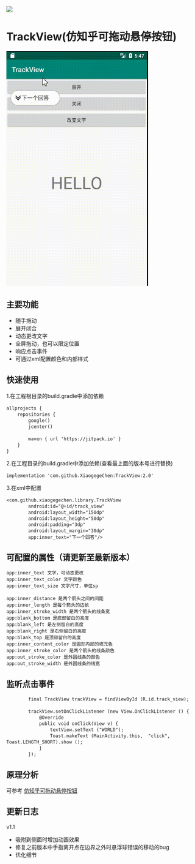 [![](https://jitpack.io/v/XiaogegeChen/TrackView.svg)](https://jitpack.io/#XiaogegeChen/TrackView)
# TrackView(仿知乎可拖动悬停按钮)
![0](https://github.com/XiaogegeChen/TrackView/blob/master/screenshot/v2.0.gif)
## 主要功能
* 随手拖动<br>
* 展开闭合<br>
* 动态更改文字<br>
* 全屏拖动，也可以限定位置<br>
* 响应点击事件<br>
* 可通过xml配置颜色和内部样式<br>
## 快速使用
1.在工程根目录的build.gradle中添加依赖
```
allprojects {
    repositories {
        google()
        jcenter()
        
        maven { url 'https://jitpack.io' } 
    }
}
```
2.在工程目录的build.gradle中添加依赖(查看最上面的版本号进行替换)
```
implementation 'com.github.XiaogegeChen:TrackView:2.0'
```
3.在xml中配置
```
<com.github.xiaogegechen.library.TrackView
        android:id="@+id/track_view"
        android:layout_width="150dp"
        android:layout_height="50dp"
        android:padding="3dp"
        android:layout_margin="30dp"
        app:inner_text="下一个回答"/>
```

## 可配置的属性（请更新至最新版本）
```     
app:inner_text 文字，可动态更改
app:inner_text_color 文字颜色
app:inner_text_size 文字尺寸，单位sp
 
app:inner_distance 是两个箭头之间的间距
app:inner_length 是每个箭头的边长
app:inner_stroke_width 是两个箭头的线条宽
app:blank_bottom 是底部留白的高度
app:blank_left 是左侧留白的高度
app:blank_right 是右侧留白的高度
app:blank_top 是顶部留白的高度
app:inner_content_color 是圆形内部的填充色
app:inner_stroke_color 是两个箭头的线条颜色
app:out_stroke_color 是外圆线条的颜色
app:out_stroke_width 是外圆线条的线宽
```
## 监听点击事件
```
        final TrackView trackView = findViewById (R.id.track_view);

        trackView.setOnClickListener (new View.OnClickListener () {
            @Override
            public void onClick(View v) {
                textView.setText ("WORLD");
                Toast.makeText (MainActivity.this,  "click", Toast.LENGTH_SHORT).show ();
            }
        });
```
## 原理分析
可参考 [仿知乎可拖动悬停按钮](https://blog.csdn.net/qq_40909351/article/details/90116874)
## 更新日志
v1.1
* 吸附到侧面时增加动画效果
* 修复之前版本中手指离开点在边界之外时悬浮球错误的移动的bug
* 优化细节


